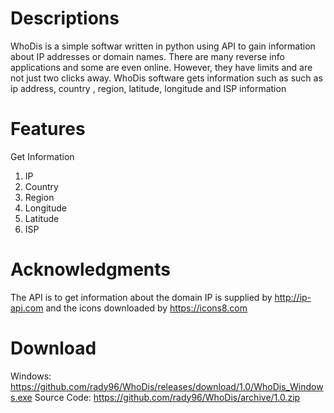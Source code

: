 # Descriptions
WhoDis is a simple softwar written in python using API to gain information about IP addresses or domain names. There are many reverse info applications and some are even online.
However, they have limits and are not just two clicks away. WhoDis software gets information such as such as ip address, country
, region, latitude, longitude and ISP information

# Features

Get Information
1. IP
2. Country
3. Region
4. Longitude
5. Latitude
6. ISP

# Acknowledgments
The API is to get information about the domain IP is supplied by http://ip-api.com and the icons downloaded by https://icons8.com

# Download
Windows: https://github.com/rady96/WhoDis/releases/download/1.0/WhoDis_Windows.exe
Source Code: https://github.com/rady96/WhoDis/archive/1.0.zip

